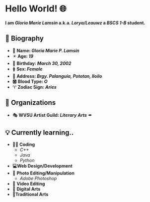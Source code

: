 # Hello World! :globe_with_meridians:
**I am _Gloria Marie Lamsin_ a.k.a. _Lorya/Leauwz_ a _BSCS 1-B_ student.**
## :memo: Biography ##
- :page_facing_up: **Name: _Gloria Marie P. Lamsin_**
- :eight_pointed_black_star: **Age: _19_**
- :birthday: **Birthday: _March 30, 2002_**
- :womens: **Sex: _Female_**
- :house_with_garden: **Address: _Brgy. Palanguia, Pototan, Iloilo_**
- :o2: **Blood Type: _O_**
- :aries: **Zodiac Sign: _Aries_**
  
## :office: Organizations ##
- 🎭 **WVSU Artist Guild: _Literary Arts ✒_**

## :bulb: Currently learning.. ##
- 👩‍💻 **Coding**
  - *C++*
  - *Java*
  - *Python*
- **💻Web Design/Development**
- :milky_way: **Photo Editing/Manipulation**
  - *Adobe Photoshop*
- 🎥 **Video Editing**
- :sunrise_over_mountains: **Digital Arts**
- 🎨**Traditional Arts**
